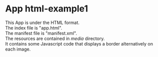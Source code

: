 # App html-example1

This App is under the HTML format.  
The index file is "app.html".  
The manifest file is "manifest.xml".  
The resources are contained in *media* directory.  
It contains some Javascript code that displays a border alternatively on each image.  



